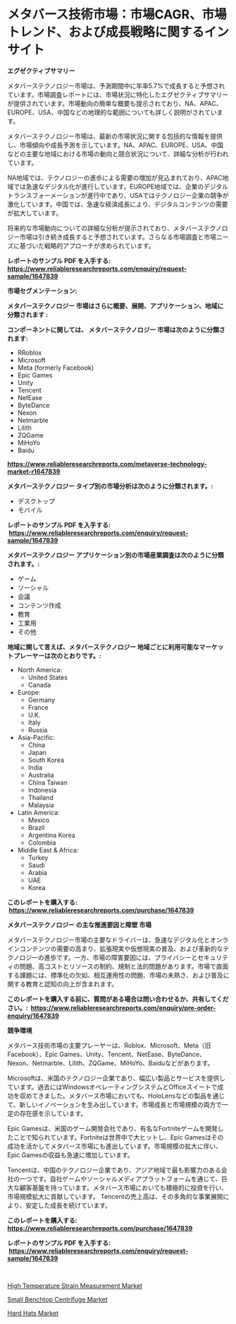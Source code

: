 <p><h1>メタバース技術市場：市場CAGR、市場トレンド、および成長戦略に関するインサイト</h1></p><p><strong>エグゼクティブサマリー</strong></p>
<p><p>メタバーステクノロジー市場は、予測期間中に年率5.7%で成長すると予想されています。市場調査レポートには、市場状況に特化したエグゼクティブサマリーが提供されています。市場動向の簡単な概要も提示されており、NA、APAC、EUROPE、USA、中国などの地理的な範囲についても詳しく説明がされています。</p><p>メタバーステクノロジー市場は、最新の市場状況に関する包括的な情報を提供し、市場傾向や成長予測を示しています。NA、APAC、EUROPE、USA、中国などの主要な地域における市場の動向と競合状況について、詳細な分析が行われています。</p><p>NA地域では、テクノロジーの進歩による需要の増加が見込まれており、APAC地域では急速なデジタル化が進行しています。EUROPE地域では、企業のデジタルトランスフォーメーションが進行中であり、USAではテクノロジー企業の競争が激化しています。中国では、急速な経済成長により、デジタルコンテンツの需要が拡大しています。</p><p>将来的な市場動向についての詳細な分析が提示されており、メタバーステクノロジー市場は引き続き成長すると予想されています。さらなる市場調査と市場ニーズに基づいた戦略的アプローチが求められています。</p></p>
<p><strong>レポートのサンプル PDF を入手する: <a href="https://www.reliableresearchreports.com/enquiry/request-sample/1647839">https://www.reliableresearchreports.com/enquiry/request-sample/1647839</a></strong></p>
<p><strong>市場セグメンテーション:</strong></p>
<p><strong> メタバーステクノロジー 市場はさらに概要、展開、アプリケーション、地域に分類されます :</strong></p>
<p><strong>コンポーネントに関しては、 メタバーステクノロジー 市場は次のように分類されます: &nbsp;</strong></p>
<p><ul><li>RRoblox</li><li>Microsoft</li><li>Meta (formerly Facebook)</li><li>Epic Games</li><li>Unity</li><li>Tencent</li><li>NetEase</li><li>ByteDance</li><li>Nexon</li><li>Netmarble</li><li>Lilith</li><li>ZQGame</li><li>MiHoYo</li><li>Baidu</li></ul></p>
<p><strong><a href="https://www.reliableresearchreports.com/metaverse-technology-market-r1647839">https://www.reliableresearchreports.com/metaverse-technology-market-r1647839</a></strong></p>
<p><strong> メタバーステクノロジー タイプ別の市場分析は次のように分類されます。:</strong></p>
<p><ul><li>デスクトップ</li><li>モバイル</li></ul></p>
<p><strong>レポートのサンプル PDF を入手する: &nbsp;<a href="https://www.reliableresearchreports.com/enquiry/request-sample/1647839">https://www.reliableresearchreports.com/enquiry/request-sample/1647839</a></strong></p>
<p><strong> メタバーステクノロジー アプリケーション別の市場産業調査は次のように分類されます。:</strong></p>
<p><ul><li>ゲーム</li><li>ソーシャル</li><li>会議</li><li>コンテンツ作成</li><li>教育</li><li>工業用</li><li>その他</li></ul></p>
<p><strong>地域に関して言えば、メタバーステクノロジー 地域ごとに利用可能なマーケットプレーヤーは次のとおりです。:</strong></p>
<p><ul>
    <li>
        North America:
        <ul>
            <li>United States</li>
            <li>Canada</li>
        </ul>
    </li>
    <li>
        Europe:
        <ul>
            <li>Germany</li>
            <li>France</li>
            <li>U.K.</li>
            <li>Italy</li>
            <li>Russia</li>
        </ul>
    </li>
    <li>
        Asia-Pacific:
        <ul>
            <li>China</li>
            <li>Japan</li>
            <li>South Korea</li>
            <li>India</li>
            <li>Australia</li>
            <li>China Taiwan</li>
            <li>Indonesia</li>
            <li>Thailand</li>
            <li>Malaysia</li>
        </ul>
    </li>
    <li>
        Latin America:
        <ul>
            <li>Mexico</li>
            <li>Brazil</li>
            <li>Argentina Korea</li>
            <li>Colombia</li>
        </ul>
    </li>
    <li>
        Middle East & Africa:
        <ul>
            <li>Turkey</li>
            <li>Saudi</li>
            <li>Arabia</li>
            <li>UAE</li>
            <li>Korea</li>
        </ul>
    </li>
    </ul></p>
<p><strong>このレポートを購入する: &nbsp;<a href="https://www.reliableresearchreports.com/purchase/1647839">https://www.reliableresearchreports.com/purchase/1647839</a></strong></p>
<p><strong>メタバーステクノロジー の主な推進要因と障壁 市場</strong></p>
<p><p>メタバーステクノロジー市場の主要なドライバーは、急速なデジタル化とオンラインコンテンツの需要の高まり、拡張現実や仮想現実の普及、および革新的なテクノロジーの進歩です。一方、市場の障害要因には、プライバシーとセキュリティの問題、高コストとリソースの制約、規制と法的問題があります。市場で直面する課題には、標準化の欠如、相互運用性の問題、市場の未熟さ、および普及に関する教育と認知の向上が含まれます。</p></p>
<p><strong>このレポートを購入する前に、質問がある場合は問い合わせるか、共有してください。:&nbsp; <a href="https://www.reliableresearchreports.com/enquiry/pre-order-enquiry/1647839">https://www.reliableresearchreports.com/enquiry/pre-order-enquiry/1647839</a></strong></p>
<p><strong>競争環境</strong></p>
<p><p>メタバース技術市場の主要プレーヤーは、Roblox、Microsoft、Meta（旧Facebook）、Epic Games、Unity、Tencent、NetEase、ByteDance、Nexon、Netmarble、Lilith、ZQGame、MiHoYo、Baiduなどがあります。</p><p>Microsoftは、米国のテクノロジー企業であり、幅広い製品とサービスを提供しています。過去にはWindowsオペレーティングシステムとOfficeスイートで成功を収めてきました。メタバース市場においても、HoloLensなどの製品を通じて、新しいイノベーションを生み出しています。市場成長と市場規模の両方で一定の存在感を示しています。</p><p>Epic Gamesは、米国のゲーム開発会社であり、有名なFortniteゲームを開発したことで知られています。Fortniteは世界中で大ヒットし、Epic Gamesはその成功を活かしてメタバース市場にも進出しています。市場規模の拡大に伴い、Epic Gamesの収益も急速に増加しています。</p><p>Tencentは、中国のテクノロジー企業であり、アジア地域で最も影響力のある会社の一つです。自社ゲームやソーシャルメディアプラットフォームを通じて、巨大な顧客基盤を持っています。メタバース市場においても積極的に投資を行い、市場規模拡大に貢献しています。 Tencentの売上高は、その多角的な事業展開により、安定した成長を続けています。</p></p>
<p><strong>このレポートを購入する: &nbsp; <a href="https://www.reliableresearchreports.com/purchase/1647839">https://www.reliableresearchreports.com/purchase/1647839</a></strong></p>
<p><strong>レポートのサンプル PDF を入手する: &nbsp;<a href="https://www.reliableresearchreports.com/enquiry/request-sample/1647839">https://www.reliableresearchreports.com/enquiry/request-sample/1647839</a></strong><strong></strong></p>
<p>&nbsp;</p>
<p><p><a href="https://view.publitas.com/reportprime-1/high-temperature-strain-measurement-market-share-evolution-and-market-growth-trends-2024-2031/">High Temperature Strain Measurement Market</a></p><p><a href="https://github.com/lataunyatinikmelvin59ilbd0dv/Market-Research-Report-List-2/blob/main/small-benchtop-centrifuge-market.md">Small Benchtop Centrifuge Market</a></p><p><a href="https://view.publitas.com/reportprime-1/hard-hats-market-trends-forecast-and-competitive-analysis-to-2031/">Hard Hats Market</a></p></p>